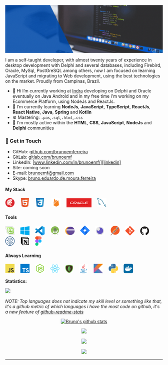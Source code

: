 <!-- ********************************* Logotipo ************************************************ -->
   <img src="./assets/top4.gif" align="center">

<!-- ****************************************** Bio ******************************************** -->
<p align="left">

I am a self-taught developer, with almost twenty years of experience in desktop development with Delphi and several databases, including Firebird, Oracle, MySql, PostGreSQL among others, now I am focused on learning JavaScript and migrating to Web development, using the best technologies on the market. Proudly from Campinas, Brazil.

- 🔭 Hi I’m currently working at [Indra](https://www.indracompany.com/pt-br/indra) developing on Delphi and Oracle eventually on Java Android and in my free time i'm working on my Ecommerce Platform, using NodeJs and ReactJs.
- 🌱 I’m currently learning **NodeJs**, **JavaScript**, **TypeScript**, **ReactJs**, **React Native**, **Java**, **Spring** and **Kotlin** 
- ⚙️ Mastering: `.pas`,`.sql`,`.html`,`.css`
- 💬 I'm mostly active within the **HTML**, **CSS**, **JavaScript**, **NodeJs** and **Delphi** communities

### 📧 Get in Touch

- GitHub: [github.com/brunoemferreira][github]
- GitLab: [gitlab.com/brunoemf][gitlab]
- LinkedIn: [www.linkedin.com/in/brunoemf/][linkedin]
- Site: coming soon
- E-mail: brunoemf@gmail.com
- Skype: [bruno.eduardo.de.moura.ferreira][skype]

[github]: https://github.com/brunoemferreira
[gitlab]: https://gitlab.com/brunoemf
[linkedin]: https://www.linkedin.com/in/brunoemf/
[skype]: https://join.skype.com/invite/EZxGNG4S9il2

</p>

<!-- ********************************* My Stack ******************************************** -->
<div>
   <h4><strong>My Stack</strong></h4>
   <img src="./assets/delphi.png" width="30px">&ensp;&ensp;
   <img src="./assets/html5.svg" width="30px">&ensp;&ensp;
   <img src="./assets/css3.svg" width="30px"> &ensp;&ensp;
   <img src="./assets/firebase.svg" width="30px">&ensp;&ensp;
   <img src="./assets/oracle3.svg" width="80px">&ensp;&ensp;
   <img src="./assets/mysql.svg" width="30px">&ensp;&ensp;
</div>

<!-- ********************************* Tools ******************************************** -->
<div>
   <h4><strong>Tools</strong></h4>
   <img src="./assets/mint.svg" width="30px">&ensp;&ensp;
   <img src="./assets/windows.svg" width="30px">&ensp;&ensp;
   <img src="./assets/vscode.svg" width="30px">&ensp;&ensp;
   <img src="./assets/androidstudio.svg" width="30px">&ensp;&ensp;
   <img src="./assets/eclipse.svg" width="30px">&ensp;&ensp;
   <img src="./assets/jira.svg" width="30px">&ensp;&ensp;
   <img src="./assets/Insomnia.svg" width="30px">&ensp;&ensp;
   <img src="./assets/postman.svg" width="30px">&ensp;&ensp;
   <img src="./assets/git.svg" width="30px">&ensp;&ensp;
   <img src="./assets/github.svg" width="30px">&ensp;&ensp;
   <img src="./assets/sourcetree.svg" width="30px">&ensp;&ensp;
   <img src="./assets/notion.png" width="30px">&ensp;&ensp;
   <img src="./assets/figma.svg" width="20px">&ensp;&ensp;
</div>

<!-- ********************************* Always Learning **************************************** -->
<div>
 <h4><strong>Always Learning</strong></h4>
 <img src="./assets/javascript.svg" width="30px">&ensp;&ensp;
 <img src="./assets/typescript.svg" width="30px">&ensp;&ensp;
 <img src="./assets/nodejs.svg" width="30px">&ensp;&ensp;
 <img src="./assets/react.svg" width="30px">&ensp;&ensp;
 <img src="./assets/mongo.png" width="25px">&ensp;&ensp;
 <img src="./assets/java.svg" width="30px">&ensp;&ensp;
 <img src="./assets/kotlin.svg" width="30px">&ensp;&ensp;
 <img src="./assets/python.svg" width="30px">&ensp;&ensp;
 <img src="./assets/docker.svg" width="30px">&ensp;&ensp;
</div>

**Statistics:**

![](https://komarev.com/ghpvc/?username=brunoemferreira&color=blue&style=flat)

_NOTE: Top languages does not indicate my skill level or something like that, it's a github metric of which languages i have the most code on github, it's a new feature of [github-readme-stats](https://github.com/anuraghazra/github-readme-stats)_

<center>
    <tr>
      <td><p align="center"><a href="#"><img width="400px" src="https://github-readme-stats.vercel.app/api?username=brunoemferreira&show_icons=true&hide_border=true&include_all_commits=true&theme=yeblu" alt="Bruno's github stats" /></a></p>
      </td>
    </tr>
      <td><p align="center"><a href="#"><img width="400px" src="https://github-readme-stats.vercel.app/api/top-langs?username=brunoemferreira&layout=compact&langs_count=20&hide_border=true&theme=yeblu" /></a></p>
      </td>
    <tr>
      <td><p align="center"><a href="#"><img width="400px" src="https://github-readme-stats.vercel.app/api/wakatime?username=brunoemferreira&hide_border=true&theme=yeblu&langs_count=20&layout=compact&v2" /></a></p>
      </td>
    </tr>
    <tr>
      <td><p align="center"><a href="#"><img width="400px" src="https://github-readme-streak-stats.herokuapp.com/?user=brunoemferreira&hide_border=true&theme=yeblu" /></a></p>
      </td>
    </tr>

</center>

---